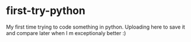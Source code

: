 # first-try-python

My first time trying to code something in python. Uploading here to save it and compare later when I m exceptionaly better :)
